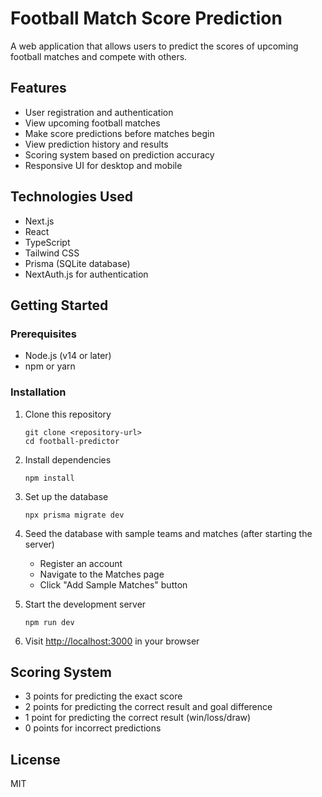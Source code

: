 # Football Match Score Prediction

A web application that allows users to predict the scores of upcoming football matches and compete with others.

## Features

- User registration and authentication
- View upcoming football matches
- Make score predictions before matches begin
- View prediction history and results
- Scoring system based on prediction accuracy
- Responsive UI for desktop and mobile

## Technologies Used

- Next.js
- React
- TypeScript
- Tailwind CSS
- Prisma (SQLite database)
- NextAuth.js for authentication

## Getting Started

### Prerequisites

- Node.js (v14 or later)
- npm or yarn

### Installation

1. Clone this repository
   ```
   git clone <repository-url>
   cd football-predictor
   ```

2. Install dependencies
   ```
   npm install
   ```

3. Set up the database
   ```
   npx prisma migrate dev
   ```

4. Seed the database with sample teams and matches (after starting the server)
   - Register an account
   - Navigate to the Matches page
   - Click "Add Sample Matches" button

5. Start the development server
   ```
   npm run dev
   ```

6. Visit [http://localhost:3000](http://localhost:3000) in your browser

## Scoring System

- 3 points for predicting the exact score
- 2 points for predicting the correct result and goal difference
- 1 point for predicting the correct result (win/loss/draw)
- 0 points for incorrect predictions

## License

MIT
